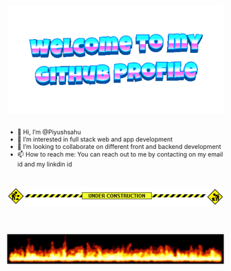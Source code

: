 <div align="center">
	<img src="welcome-header.gif" alt="welcome to my github profile">
	<br>
	<br>
</div>

- 👋 Hi, I’m @Piyushsahu
- 👀 I’m interested in full stack web and app development
- 💞️ I’m looking to collaborate on different front and backend development
- 📫 How to reach me: You can reach out to me by contacting on my email id and my linkdin id

<br>

![](under-construction.gif)

<br>

<br>

![](flames.gif)


<!---
GHOSTBHOLE/GHOSTBHOLE is a ✨ special ✨ repository because its `README.md` (this file) appears on your GitHub profile.
You can click the Preview link to take a look at your changes.
--->
